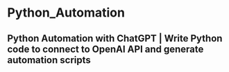 # Python_Automation
## Python Automation with ChatGPT | Write Python code to connect to OpenAI API and generate automation scripts

